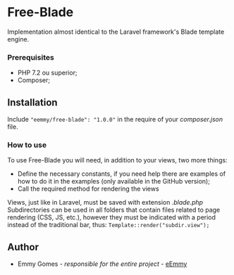 # Free-Blade
Implementation almost identical to the Laravel framework's Blade template engine.

### Prerequisites
* PHP 7.2 ou superior;
* Composer;

## Installation
Include ```"eemmy/free-blade": "1.0.0"``` in the require of your *composer.json* file.

### How to use
To use Free-Blade you will need, in addition to your views, two more things:

* Define the necessary constants, if you need help there are examples of how to do it in the examples (only available in the GitHub version);
* Call the required method for rendering the views

Views, just like in Laravel, must be saved with extension *.blade.php*
Subdirectories can be used in all folders that contain files related to page rendering (CSS, JS, etc.), however they must be indicated with a period instead of the traditional bar, thus: ```Template::render("subdir.view"); ```

## Author
* Emmy Gomes - *responsible for the entire project* - [eEmmy](https://github.com/eEmmy)
